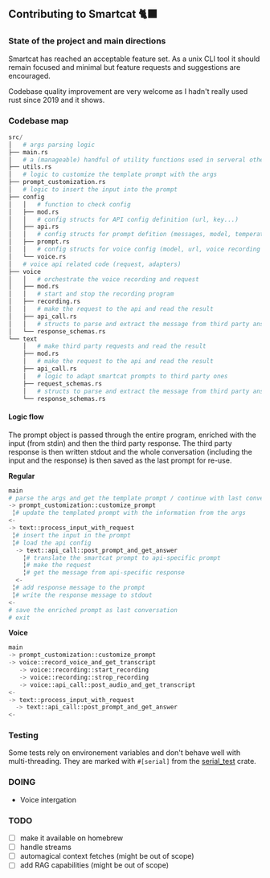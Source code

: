 ## Contributing to Smartcat 🐈‍⬛

### State of the project and main directions

Smartcat has reached an acceptable feature set. As a unix CLI tool it should remain focused and minimal but feature requests and suggestions are encouraged.

Codebase quality improvement are very welcome as I hadn't really used rust since 2019 and it shows.

### Codebase map

```python
src/
│   # args parsing logic
├── main.rs
│   # a (manageable) handful of utility functions used in serveral other places
├── utils.rs
│   # logic to customize the template prompt with the args
├── prompt_customization.rs
│   # logic to insert the input into the prompt
├── config
│   │   # function to check config
│   ├── mod.rs
│   │   # config structs for API config definition (url, key...)
│   ├── api.rs
│   │   # config structs for prompt defition (messages, model, temperature...)
│   ├── prompt.rs
│   │   # config structs for voice config (model, url, voice recording command...)
│   └── voice.rs
│   # voice api related code (request, adapters)
├── voice
│   │   # orchestrate the voice recording and request
│   ├── mod.rs
│   │   # start and stop the recording program
│   ├── recording.rs
│   │   # make the request to the api and read the result
│   ├── api_call.rs
│   │   # structs to parse and extract the message from third party answers
│   └── response_schemas.rs
└── text
    │   # make third party requests and read the result
    ├── mod.rs
    │   # make the request to the api and read the result
    ├── api_call.rs
    │   # logic to adapt smartcat prompts to third party ones
    ├── request_schemas.rs
    │   # structs to parse and extract the message from third party answers
    └── response_schemas.rs
```

#### Logic flow

The prompt object is passed through the entire program, enriched with the input (from stdin) and then the third party response. The third party response is then written stdout and the whole conversation (including the input and the response) is then saved as the last prompt for re-use.

**Regular**

```python
main 
# parse the args and get the template prompt / continue with last conversation as prompt
-> prompt_customization::customize_prompt
 ╎# update the templated prompt with the information from the args
<-
-> text::process_input_with_request
 ╎# insert the input in the prompt
 ╎# load the api config
  -> text::api_call::post_prompt_and_get_answer
    ╎# translate the smartcat prompt to api-specific prompt
    ╎# make the request
    ╎# get the message from api-specific response
  <-
 ╎# add response message to the prompt
 ╎# write the response message to stdout
<-
# save the enriched prompt as last conversation
# exit
```

**Voice**

```python
main 
-> prompt_customization::customize_prompt
-> voice::record_voice_and_get_transcript
   -> voice::recording::start_recording
   -> voice::recording::strop_recording
   -> voice::api_call::post_audio_and_get_transcript
<-
-> text::process_input_with_request
  -> text::api_call::post_prompt_and_get_answer
<-
```

### Testing

Some tests rely on environement variables and don't behave well with multi-threading. They are marked with `#[serial]` from the [serial_test](https://docs.rs/serial_test/latest/serial_test/index.html) crate.


### DOING

- Voice intergation

### TODO

- [ ] make it available on homebrew
- [ ] handle streams
- [ ] automagical context fetches (might be out of scope)
- [ ] add RAG capabilities (might be out of scope)
